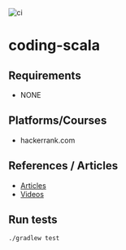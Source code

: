 ![ci](https://github.com/fedor-malyshkin/coding-scala/workflows/ci/badge.svg)

# coding-scala

## Requirements

* NONE

## Platforms/Courses

* hackerrank.com

## References / Articles

* [Articles](docs/articles.md)
* [Videos](docs/videos.md)

## Run tests

```sh
./gradlew test
```